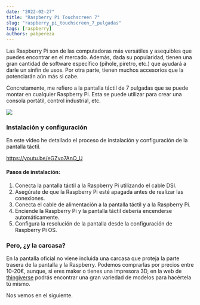 ```yaml
---
date: "2022-02-27"
title: "Raspberry Pi Touchscreen 7"
slug: "raspberry_pi_touchscreen_7_pulgadas"
tags: [raspberry]
authors: pabpereza
---
```


Las Raspberry Pi son de las computadoras más versátiles y asequibles que puedes encontrar en el mercado. Además, dada su popularidad, tienen una gran cantidad de software específico (pihole, piretro, etc.) que ayudará a darle un sinfín de usos. Por otra parte, tienen muchos accesorios que la potenciarán aún más si cabe.
<!-- truncate -->

Concretamente, me refiero a la pantalla táctil de 7 pulgadas que se puede montar en cualquier Raspberry Pi. Esta se puede utilizar para crear una consola portátil, control industrial, etc.

![](raspberry_touchscreen_banner.png)

### Instalación y configuración
En este vídeo he detallado el proceso de instalación y configuración de la pantalla táctil.

https://youtu.be/eGZvo7AnO_U 

#### Pasos de instalación:
1. Conecta la pantalla táctil a la Raspberry Pi utilizando el cable DSI.
2. Asegúrate de que la Raspberry Pi esté apagada antes de realizar las conexiones.
3. Conecta el cable de alimentación a la pantalla táctil y a la Raspberry Pi.
4. Enciende la Raspberry Pi y la pantalla táctil debería encenderse automáticamente.
5. Configura la resolución de la pantalla desde la configuración de Raspberry Pi OS.

### Pero, ¿y la carcasa?
En la pantalla oficial no viene incluida una carcasa que proteja la parte trasera de la pantalla y la Raspberry. Podemos comprarlas por precios entre 10-20€, aunque, si eres maker o tienes una impresora 3D, en la web de [thingiverse](https://www.thingiverse.com/search?q=raspberry+touchscreen+7&type=things&sort=relevant) podrás encontrar una gran variedad de modelos para hacértela tú mismo.

Nos vemos en el siguiente.